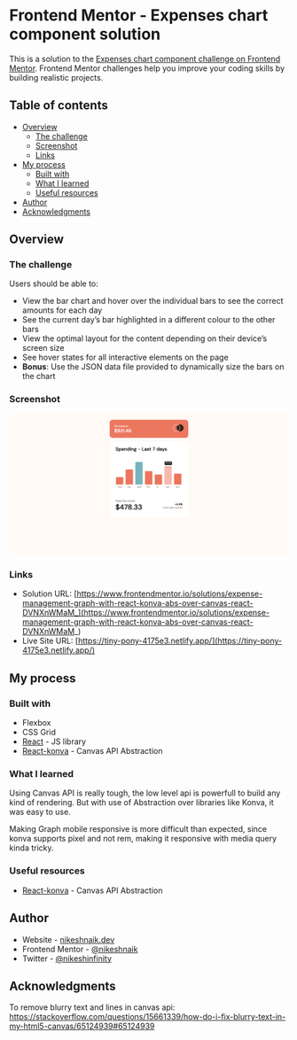 # Frontend Mentor - Expenses chart component solution

This is a solution to the [Expenses chart component challenge on Frontend Mentor](https://www.frontendmentor.io/challenges/expenses-chart-component-e7yJBUdjwt). Frontend Mentor challenges help you improve your coding skills by building realistic projects. 

## Table of contents

- [Overview](#overview)
  - [The challenge](#the-challenge)
  - [Screenshot](#screenshot)
  - [Links](#links)
- [My process](#my-process)
  - [Built with](#built-with)
  - [What I learned](#what-i-learned)
  - [Useful resources](#useful-resources)
- [Author](#author)
- [Acknowledgments](#acknowledgments)


## Overview

### The challenge

Users should be able to:

- View the bar chart and hover over the individual bars to see the correct amounts for each day
- See the current day’s bar highlighted in a different colour to the other bars
- View the optimal layout for the content depending on their device’s screen size
- See hover states for all interactive elements on the page
- **Bonus**: Use the JSON data file provided to dynamically size the bars on the chart

### Screenshot

![Final Solutin ScreenShot](./design/final_solution.png)

### Links

- Solution URL: [https://www.frontendmentor.io/solutions/expense-management-graph-with-react-konva-abs-over-canvas-react-DVNXnWMaM_](https://www.frontendmentor.io/solutions/expense-management-graph-with-react-konva-abs-over-canvas-react-DVNXnWMaM_)
- Live Site URL: [https://tiny-pony-4175e3.netlify.app/](https://tiny-pony-4175e3.netlify.app/)

## My process

### Built with

- Flexbox
- CSS Grid
- [React](https://reactjs.org/) - JS library
- [React-konva](https://konvajs.org/docs/react/index.html) - Canvas API Abstraction

### What I learned

Using Canvas API is really tough, the low level api is powerfull to build any kind of rendering. But with use of Abstraction over libraries like Konva, it was easy to use.

Making Graph mobile responsive is more difficult than expected, since konva supports pixel and not rem, making it responsive with media query kinda tricky.

### Useful resources

- [React-konva](https://konvajs.org/docs/react/index.html) - Canvas API Abstraction

## Author

- Website - [nikeshnaik.dev](https://nikeshnaik.dev)
- Frontend Mentor - [@nikeshnaik](https://www.frontendmentor.io/profile/nikeshnaik)
- Twitter - [@nikeshinfinity](https://www.twitter.com/nikeshinfinity)

## Acknowledgments

To remove blurry text and lines in canvas api: 
https://stackoverflow.com/questions/15661339/how-do-i-fix-blurry-text-in-my-html5-canvas/65124939#65124939